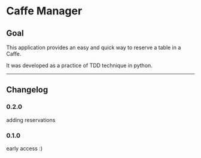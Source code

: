 # Caffe Manager
## Goal
This application provides an easy and quick way to reserve a table in a Caffe.

It was developed as a practice of TDD technique in python. 

***
## Changelog
### 0.2.0
adding reservations
### 0.1.0 
early access :)
